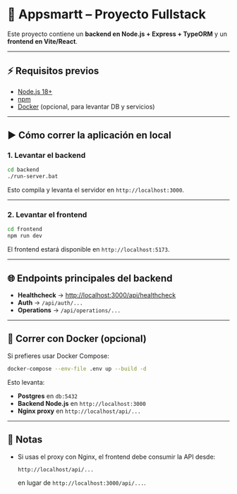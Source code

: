 # 📖 Appsmartt – Proyecto Fullstack

Este proyecto contiene un **backend en Node.js + Express + TypeORM** y un **frontend en Vite/React**.  

---

## ⚡ Requisitos previos
- [Node.js 18+](https://nodejs.org/)
- [npm](https://www.npmjs.com/)
- [Docker](https://www.docker.com/) (opcional, para levantar DB y servicios)

---

## ▶️ Cómo correr la aplicación en local

### 1. Levantar el **backend**
```bash
cd backend
./run-server.bat
```
Esto compila y levanta el servidor en `http://localhost:3000`.

---

### 2. Levantar el **frontend**
```bash
cd frontend
npm run dev
```
El frontend estará disponible en `http://localhost:5173`.

---

## 🌐 Endpoints principales del backend
- **Healthcheck** → [http://localhost:3000/api/healthcheck](http://localhost:3000/api/healthcheck)  
- **Auth** → `/api/auth/...`  
- **Operations** → `/api/operations/...`  

---

## 🐳 Correr con Docker (opcional)
Si prefieres usar Docker Compose:
```bash
docker-compose --env-file .env up --build -d
```

Esto levanta:
- **Postgres** en `db:5432`  
- **Backend Node.js** en `http://localhost:3000`  
- **Nginx proxy** en `http://localhost/api/...`  

---

## 📌 Notas
- Si usas el proxy con Nginx, el frontend debe consumir la API desde:  
  ```
  http://localhost/api/...
  ```
  en lugar de `http://localhost:3000/api/...`.
